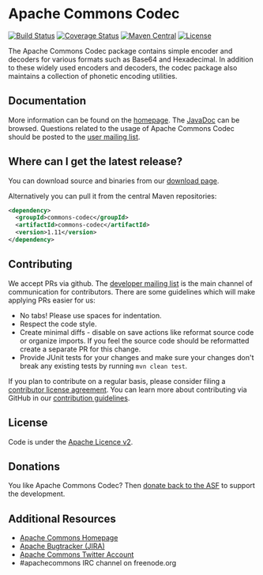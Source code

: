<!---
 Licensed to the Apache Software Foundation (ASF) under one or more
 contributor license agreements.  See the NOTICE file distributed with
 this work for additional information regarding copyright ownership.
 The ASF licenses this file to You under the Apache License, Version 2.0
 (the "License"); you may not use this file except in compliance with
 the License.  You may obtain a copy of the License at

      http://www.apache.org/licenses/LICENSE-2.0

 Unless required by applicable law or agreed to in writing, software
 distributed under the License is distributed on an "AS IS" BASIS,
 WITHOUT WARRANTIES OR CONDITIONS OF ANY KIND, either express or implied.
 See the License for the specific language governing permissions and
 limitations under the License.
-->
<!---
 +======================================================================+
 |****                                                              ****|
 |****      THIS FILE IS GENERATED BY THE COMMONS BUILD PLUGIN      ****|
 |****                    DO NOT EDIT DIRECTLY                      ****|
 |****                                                              ****|
 +======================================================================+
 | TEMPLATE FILE: readme-md-template.md                                 |
 | commons-build-plugin/trunk/src/main/resources/commons-xdoc-templates |
 +======================================================================+
 |                                                                      |
 | 1) Re-generate using: mvn commons:readme-md                          |
 |                                                                      |
 | 2) Set the following properties in the component's pom:              |
 |    - commons.componentid (required, alphabetic, lower case)          |
 |    - commons.release.version (required)                              |
 |                                                                      |
 | 3) Example Properties                                                |
 |                                                                      |
 |  <properties>                                                        |
 |    <commons.componentid>math</commons.componentid>                   |
 |    <commons.release.version>1.2</commons.release.version>            |
 |  </properties>                                                       |
 |                                                                      |
 +======================================================================+
--->
Apache Commons Codec
===================

[![Build Status](https://travis-ci.org/apache/commons-codec.svg?branch=master)](https://travis-ci.org/apache/commons-codec)
[![Coverage Status](https://coveralls.io/repos/apache/commons-codec/badge.svg?branch=master)](https://coveralls.io/r/apache/commons-codec)
[![Maven Central](https://maven-badges.herokuapp.com/maven-central/org.apache.commons/commons-codec/badge.svg)](https://maven-badges.herokuapp.com/maven-central/org.apache.commons/commons-codec/)
[![License](http://img.shields.io/:license-apache-blue.svg)](http://www.apache.org/licenses/LICENSE-2.0.html)

The Apache Commons Codec package contains simple encoder and decoders for
     various formats such as Base64 and Hexadecimal.  In addition to these
     widely used encoders and decoders, the codec package also maintains a
     collection of phonetic encoding utilities.

Documentation
-------------

More information can be found on the [homepage](https://commons.apache.org/proper/commons-codec).
The [JavaDoc](https://commons.apache.org/proper/commons-codec/javadocs/api-release) can be browsed.
Questions related to the usage of Apache Commons Codec should be posted to the [user mailing list][ml].

Where can I get the latest release?
-----------------------------------
You can download source and binaries from our [download page](https://commons.apache.org/proper/commons-codec/download_codec.cgi).

Alternatively you can pull it from the central Maven repositories:

```xml
<dependency>
  <groupId>commons-codec</groupId>
  <artifactId>commons-codec</artifactId>
  <version>1.11</version>
</dependency>
```

Contributing
------------

We accept PRs via github. The [developer mailing list][ml] is the main channel of communication for contributors.
There are some guidelines which will make applying PRs easier for us:
+ No tabs! Please use spaces for indentation.
+ Respect the code style.
+ Create minimal diffs - disable on save actions like reformat source code or organize imports. If you feel the source code should be reformatted create a separate PR for this change.
+ Provide JUnit tests for your changes and make sure your changes don't break any existing tests by running ```mvn clean test```.

If you plan to contribute on a regular basis, please consider filing a [contributor license agreement](https://www.apache.org/licenses/#clas).
You can learn more about contributing via GitHub in our [contribution guidelines](CONTRIBUTING.md).

License
-------
Code is under the [Apache Licence v2](https://www.apache.org/licenses/LICENSE-2.0.txt).

Donations
---------
You like Apache Commons Codec? Then [donate back to the ASF](https://www.apache.org/foundation/contributing.html) to support the development.

Additional Resources
--------------------

+ [Apache Commons Homepage](https://commons.apache.org/)
+ [Apache Bugtracker (JIRA)](https://issues.apache.org/jira/)
+ [Apache Commons Twitter Account](https://twitter.com/ApacheCommons)
+ #apachecommons IRC channel on freenode.org

[ml]:https://commons.apache.org/mail-lists.html

